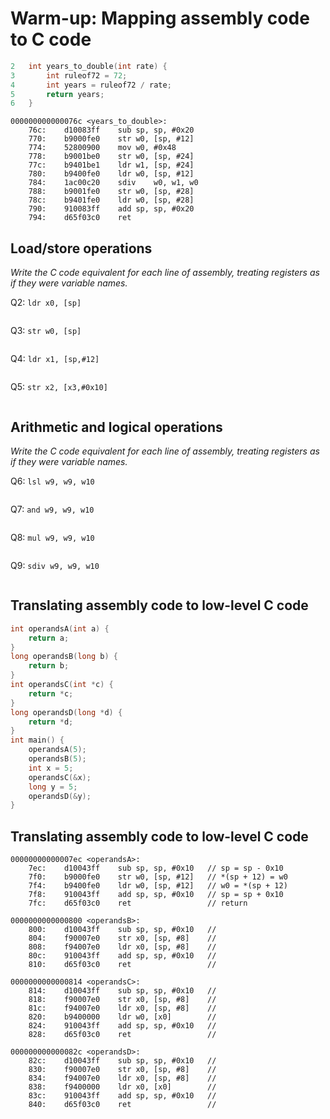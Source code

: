 # Warm-up: Mapping assembly code to C code
```C
2   int years_to_double(int rate) {
3       int ruleof72 = 72;
4       int years = ruleof72 / rate;
5       return years;
6   }
```
```
000000000000076c <years_to_double>:
    76c:	d10083ff 	sub	sp, sp, #0x20
    770:	b9000fe0 	str	w0, [sp, #12]
    774:	52800900 	mov	w0, #0x48
    778:	b9001be0 	str	w0, [sp, #24]
    77c:	b9401be1 	ldr	w1, [sp, #24]
    780:	b9400fe0 	ldr	w0, [sp, #12]
    784:	1ac00c20 	sdiv	w0, w1, w0
    788:	b9001fe0 	str	w0, [sp, #28]
    78c:	b9401fe0 	ldr	w0, [sp, #28]
    790:	910083ff 	add	sp, sp, #0x20
    794:	d65f03c0 	ret
```

<div style="page-break-after: always;"></div>

## Load/store operations
 _Write the C code equivalent for each line of assembly, treating registers as if they were variable names._

Q2: `ldr x0, [sp]`
```C

```

Q3: `str w0, [sp]`
```C

```

Q4: `ldr x1, [sp,#12]`
```C

```

Q5: `str x2, [x3,#0x10]`
```C

```

<div style="page-break-after: always;"></div>

## Arithmetic and logical operations
_Write the C code equivalent for each line of assembly, treating registers as if they were variable names._

Q6: `lsl w9, w9, w10`
```C

```

Q7: `and w9, w9, w10`
```C

```

Q8: `mul w9, w9, w10`
```C

```

Q9: `sdiv w9, w9, w10`
```C

```

<div style="page-break-after: always;"></div>

## Translating assembly code to low-level C code
```C
int operandsA(int a) {
    return a;
}
long operandsB(long b) {
    return b;
}
int operandsC(int *c) {
    return *c;
}
long operandsD(long *d) {
    return *d;
}
int main() {
    operandsA(5);
    operandsB(5);
    int x = 5;
    operandsC(&x);
    long y = 5;
    operandsD(&y);
}
```

<div style="page-break-after: always;"></div>

## Translating assembly code to low-level C code
```
00000000000007ec <operandsA>:
    7ec:	d10043ff 	sub	sp, sp, #0x10   // sp = sp - 0x10
    7f0:	b9000fe0 	str	w0, [sp, #12]   // *(sp + 12) = w0
    7f4:	b9400fe0 	ldr	w0, [sp, #12]   // w0 = *(sp + 12)
    7f8:	910043ff 	add	sp, sp, #0x10   // sp = sp + 0x10
    7fc:	d65f03c0 	ret	                // return

0000000000000800 <operandsB>:
    800:	d10043ff 	sub	sp, sp, #0x10   //
    804:	f90007e0 	str	x0, [sp, #8]    //
    808:	f94007e0 	ldr	x0, [sp, #8]    //
    80c:	910043ff 	add	sp, sp, #0x10   //
    810:	d65f03c0 	ret	                //

0000000000000814 <operandsC>:
    814:	d10043ff 	sub	sp, sp, #0x10   //
    818:	f90007e0 	str	x0, [sp, #8]    //
    81c:	f94007e0 	ldr	x0, [sp, #8]    //
    820:	b9400000 	ldr	w0, [x0]        //
    824:	910043ff 	add	sp, sp, #0x10   //
    828:	d65f03c0 	ret	                //

000000000000082c <operandsD>:
    82c:	d10043ff 	sub	sp, sp, #0x10   //
    830:	f90007e0 	str	x0, [sp, #8]    //
    834:	f94007e0 	ldr	x0, [sp, #8]    //
    838:	f9400000 	ldr	x0, [x0]        //
    83c:	910043ff 	add	sp, sp, #0x10   //
    840:	d65f03c0 	ret	                //
```